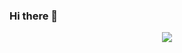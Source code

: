 ### Hi there 👋

<!--
**GleemingKnight/GleemingKnight** is a ✨ _special_ ✨ repository because its `README.md` (this file) appears on your GitHub profile.

Here are some ideas to get you started:

- 🔭 I’m currently working on ...
- 🌱 I’m currently learning ...
- 👯 I’m looking to collaborate on ...
- 🤔 I’m looking for help with ...
- 💬 Ask me about ...
- 📫 How to reach me: ...
- 😄 Pronouns: ...
- ⚡ Fun fact: ...
-->

<p align="center" >  
  <a href="https://github.com/GleemingKnight/"> 
    <img src="https://github-readme-stats.vercel.app/api?username=GleemingKnight&&show_icons=true&theme=radical"/>
  </a>
</p>
